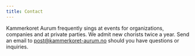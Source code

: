 ```yaml
---
title: Contact
---
```

Kammerkoret Aurum frequently sings at events for organizations, companies and at private parties. We admit new chorists twice a year. Send an email to post@kammerkoret-aurum.no should you have questions or inquiries.